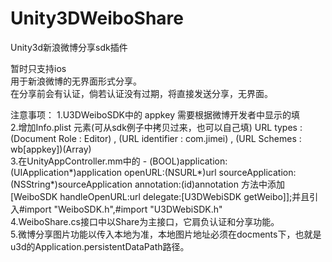 Unity3DWeiboShare
=================

Unity3d新浪微博分享sdk插件<br>

暂时只支持ios<br>
用于新浪微博的无界面形式分享。<br>
在分享前会有认证，倘若认证没有过期，将直接发送分享，无界面。<br>

注意事项：
1.U3DWeiboSDK中的 appkey 需要根据微博开发者中显示的填<br>
2.增加Info.plist 元素(可从sdk例子中拷贝过来，也可以自己填) URL types : (Document Role : Editor) , (URL identifier : com.jimei) , (URL Schemes : wb[appkey])(Array) <br>
3.在UnityAppController.mm中的 - (BOOL)application:(UIApplication*)application openURL:(NSURL*)url sourceApplication:(NSString*)sourceApplication annotation:(id)annotation
方法中添加[WeiboSDK handleOpenURL:url delegate:[U3DWebiSDK getWeibo]];并且引入#import "WeiboSDK.h",#import "U3DWebiSDK.h"<br>
4.WeiboShare.cs接口中以Share为主接口，它肩负认证和分享功能。<br>
5.微博分享图片功能以传入本地为准，本地图片地址必须在docments下，也就是u3d的Application.persistentDataPath路径。